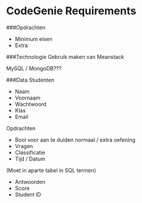 CodeGenie Requirements
=======

###Opdrachten 	
* Minimum eisen
* Extra 

###Technologie
Gebruik maken van Meanstack

MySQL / MongoDB???


###Data
Studenten
* Naam
* Voornaam
* Wachtwoord
* Klas
* Email

Opdrachten
* Bool voor aan te duiden normaal / extra oefening
* Vragen
* Classificatie
* Tijd / Datum

(Moet in aparte tabel in SQL termen)
* Antwoorden 
* Score
* Student ID
